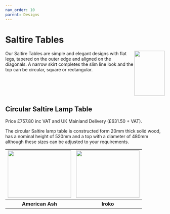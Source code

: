 ```yaml
---
nav_order: 10
parent: Designs
---
```

# Saltire Tables
<img align="right" src="/assets/images/SaltireCad/SaltireTable.png" width=96 height=142>

Our Saltire Tables are simple and elegant designs with flat legs, tapered on the outer
edge and aligned on the diagonals. A narrow skirt completes the slim line look and the top
can be circular, square or rectangular.
<br clear="right"/>

## Circular Saltire Lamp Table

Price £757.80 inc VAT and UK Mainland Delivery (£631.50 + VAT).

The circular Saltire lamp table is constructed form 20mm thick solid wood, 
has a nominal height of 520mm and a top with a diameter of 480mm although these sizes can be 
adjusted to your requirements.

<table border=0 align=center>
<tr>
	<td align=center><img src="/assets/images/SaltireAsh/VO9O0358.jpeg" width=200 height=150></td>
	<td align=center><img src="/assets/images/SaltireIroko/VO9O0356.jpeg" width=200 height=150></td>
</tr><tr>
	<th>American Ash</th>
	<th>Iroko</th>
</tr></table>

